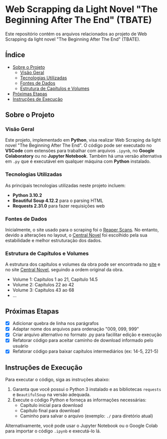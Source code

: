 # Web Scrapping da Light Novel "The Beginning After The End" (TBATE)

Este repositório contém os arquivos relacionados ao projeto de Web Scrapping da light novel "The Beginning After The End" (TBATE).

## Índice

- [Sobre o Projeto](#sobre-o-projeto)
  - [Visão Geral](#visao-geral)
  - [Tecnologias Utilizadas](#tecnologias-utilizadas)
  - [Fontes de Dados](#fontes-de-dados)
  - [Estrutura de Capítulos e Volumes](#estrutura-de-capitulos-e-volumes)
- [Próximas Etapas](#proximas-etapas)
- [Instruções de Execução](#instrucoes-de-execucao)

## Sobre o Projeto

### Visão Geral

Este projeto, implementado em **Python**, visa realizar Web Scraping da light novel "The Beginning After The End". O código pode ser executado no **VSCode** com extensões para trabalhar com arquivos `.ipynb`, no **Google Colaboratory** ou no **Jupyter Notebook**. Também há uma versão alternativa em `.py` que é executável em qualquer máquina com **Python** instalado.

### Tecnologias Utilizadas

As principais tecnologias utilizadas neste projeto incluem:

- **Python 3.10.2**
- **Beautiful Soup 4.12.2** para o parsing HTML
- **Requests 2.31.0** para fazer requisições web

### Fontes de Dados

Inicialmente, o site usado para o scraping foi o [Reaper Scans](https://reaperscans.net/series/o-comeco-apos-o-fim-novel). No entanto, devido a alterações no layout, o [Central Novel](https://centralnovel.com/series/the-beginning-after-the-end/) foi escolhido pela sua estabilidade e melhor estruturação dos dados.

### Estrutura de Capítulos e Volumes

A estrutura dos capítulos e volumes da obra pode ser encontrada no [site](https://tbate.fandom.com/wiki/Volumes_and_Chapters) e no site [Central Novel](https://centralnovel.com/series/the-beginning-after-the-end/), seguindo a ordem original da obra.

- Volume 1: Capítulos 1 ao 21, Capítulo 14.5
- Volume 2: Capítulos 22 ao 42
- Volume 3: Capítulos 43 ao 68
- ...

## Próximas Etapas

- [x] Adicionar quebra de linha nos parágrafos
- [x] Adaptar nome dos arquivos para ordenação "009, 099, 999"
- [x] Criar arquivo alternativo no formato .py para facilitar edição e execução
- [x] Refatorar código para aceitar caminho de download informado pelo usuário
- [x] Refatorar código para baixar capítulos intermediários (ex: 14-5, 221-5)

## Instruções de Execução

Para executar o código, siga as instruções abaixo:

1. Garanta que você possui o Python 3 instalado e as bibliotecas `requests` e `BeautifulSoup` na versão adequada.
2. Execute o código Python e forneça as informações necessárias:
   - Capítulo inicial para download
   - Capítulo final para download
   - Caminho para salvar o arquivo (exemplo: `./` para diretório atual)
   
Alternativamente, você pode usar o Jupyter Notebook ou o Google Colab para importar o código `.ipynb` e executá-lo lá.